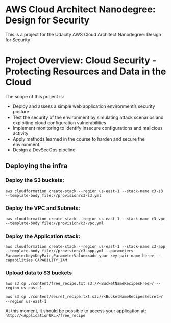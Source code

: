 # AWS Cloud Architect Nanodegree: Design for Security

This is a project for the Udacity AWS Cloud Architect Nanodegree: Design for Security

# Project Overview: Cloud Security - Protecting Resources and Data in the Cloud
The scope of this project is:

- Deploy and assess a simple web application environment’s security posture
- Test the security of the environment by simulating attack scenarios and exploiting cloud configuration vulnerabilities
- Implement monitoring to identify insecure configurations and malicious activity
- Apply methods learned in the course to harden and secure the environment
- Design a DevSecOps pipeline


## Deploying the infra

### Deploy the S3 buckets:
```
aws cloudformation create-stack --region us-east-1 --stack-name c3-s3 --template-body file://provision/c3-s3.yml
```

### Deploy the VPC and Subnets:
```
aws cloudformation create-stack --region us-east-1 --stack-name c3-vpc --template-body file://provision/c3-vpc.yml
```

### Deploy the Application stack:
```
aws cloudformation create-stack --region us-east-1 --stack-name c3-app --template-body file://provision/c3-app.yml --parameters ParameterKey=KeyPair,ParameterValue=<add your key pair name here> --capabilities CAPABILITY_IAM
```

### Upload data to S3 buckets
```
aws s3 cp ./content/free_recipe.txt s3://<BucketNameRecipesFree>/ --region us-east-1
```

```
aws s3 cp ./content/secret_recipe.txt s3://<BucketNameRecipesSecret>/ --region us-east-1
```

At this moment, it should be possible to access your application at: `http://<ApplicationURL>/free_recipe`


